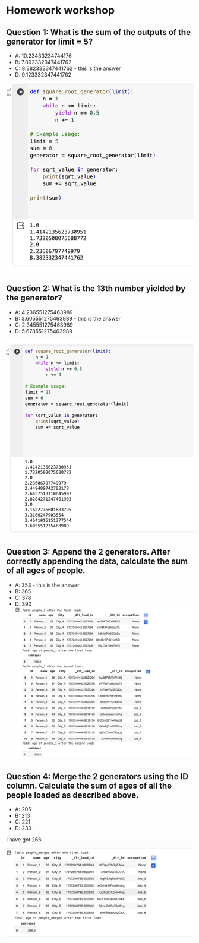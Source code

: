 # Homework workshop


## Question 1: What is the sum of the outputs of the generator for limit = 5?
- A: 10.23433234744176
- B: 7.892332347441762
- C: 8.382332347441762 - this is the answer
- D: 9.123332347441762

![](https://github.com/TOmelchenko/DataEngZoomCamp2024/blob/main/img/workshop_1.png)

## Question 2: What is the 13th number yielded by the generator?
- A: 4.236551275463989
- B: 3.605551275463989 - this is the answer
- C: 2.345551275463989
- D: 5.678551275463989

![](https://github.com/TOmelchenko/DataEngZoomCamp2024/blob/main/img/workshop_2.png)

## Question 3: Append the 2 generators. After correctly appending the data, calculate the sum of all ages of people.
- A: 353 - this is the answer
- B: 365
- C: 378
- D: 390
![](https://github.com/TOmelchenko/DataEngZoomCamp2024/blob/main/img/workshop_3.png)

## Question 4: Merge the 2 generators using the ID column. Calculate the sum of ages of all the people loaded as described above.
- A: 205
- B: 213
- C: 221
- D: 230

I have got 266

![](https://github.com/TOmelchenko/DataEngZoomCamp2024/blob/main/img/workshop_4.png)